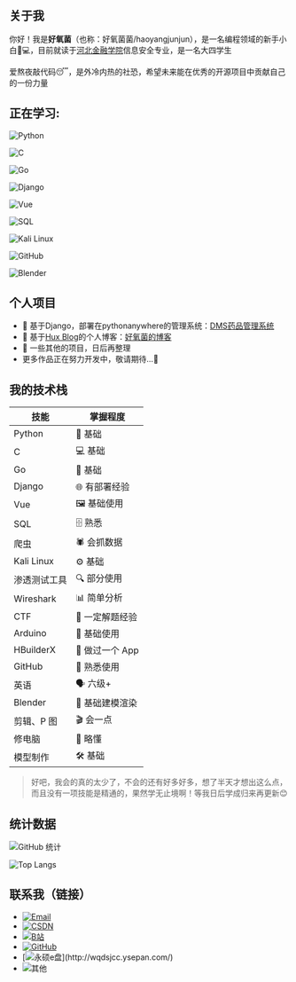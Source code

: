 
## 关于我

你好！我是**好氧菌**（也称：好氧菌菌/haoyangjunjun），是一名编程领域的新手小白👨💻，目前就读于[河北金融学院](https://www.hbfu.edu.cn/)信息安全专业，是一名大四学生

爱熬夜敲代码😴，是外冷内热的社恐，希望未来能在优秀的开源项目中贡献自己的一份力量

## 正在学习:
![Python](https://img.shields.io/badge/Python-3776AB?style=for-the-badge\&logo=python\&logoColor=white)  

![C](https://img.shields.io/badge/C-00599C?style=for-the-badge\&logo=c\&logoColor=white)  

![Go](https://img.shields.io/badge/Go-00ADD8?style=for-the-badge\&logo=go\&logoColor=white)  

![Django](https://img.shields.io/badge/Django-092E20?style=for-the-badge\&logo=django\&logoColor=white)  

![Vue](https://img.shields.io/badge/Vue.js-35495E?style=for-the-badge\&logo=vue.js\&logoColor=4FC08D)  

![SQL](https://img.shields.io/badge/SQL-003B57?style=for-the-badge\&logo=postgresql\&logoColor=white)  

![Kali Linux](https://img.shields.io/badge/Kali_Linux-557C94?style=for-the-badge\&logo=kali-linux\&logoColor=white)  

![GitHub](https://img.shields.io/badge/GitHub-100000?style=for-the-badge\&logo=github\&logoColor=white)  

![Blender](https://img.shields.io/badge/blender-%23F5792A.svg?style=for-the-badge\&logo=blender\&logoColor=white)  

## 个人项目









- 💊 基于Django，部署在pythonanywhere的管理系统：[DMS药品管理系统](https://haoyangjun.pythonanywhere.com/)  
- 📕 基于[Hux Blog](https://huangxuan.me)的个人博客：[好氧菌的博客](https://haoyangjunjun.github.io)  
- 📑 一些其他的项目，日后再整理
- 更多作品正在努力开发中，敬请期待...🚀














## 我的技术栈

| 技能         | 掌握程度    |
| ---------- | ----------- |
| Python     | 🐍 基础       |
| C          | 💻 基础       |
| Go         | 🦫 基础       |
| Django     | 🌐 有部署经验    |
| Vue        | 🖼️ 基础使用    |
| SQL        | 🗄️ 熟悉      |
| 爬虫       | 🕷️ 会抓数据    |
| Kali Linux | ⚙️ 基础       |
| 渗透测试工具 | 🔍 部分使用     |
| Wireshark  | 📊 简单分析     |
| CTF        | 🚩 一定解题经验   |
| Arduino    | 🔌 基础使用     |
| HBuilderX  | 📱 做过一个 App |
| GitHub     | 🔄 熟悉使用     |
| 英语         | 🗣️ 六级+      |
| Blender    | 🎨 基础建模渲染     |
| 剪辑、P 图    | 🎬 会一点      |
| 修电脑        | 🔧 略懂       |
| 模型制作       | 🛠️ 基础      |






> 好吧，我会的真的太少了，不会的还有好多好多，想了半天才想出这么点，而且没有一项技能是精通的，果然学无止境啊！等我日后学成归来再更新😊



## 统计数据
![GitHub 统计](https://github-readme-stats.vercel.app/api?username=haoyangjunjun\&show_icons=true\&theme=tokyonight)



![Top Langs](https://github-readme-stats.vercel.app/api/top-langs/?username=haoyangjunjun\&layout=compact)





## 联系我（链接）

* [![Email](https://img.shields.io/badge/qq_mail-2535935376@qq.com-red?logo=gmail\&logoColor=white)](mailto:2535935376@qq.com)
* [![CSDN](https://img.shields.io/badge/CSDN-haoyangjunjunjun-orange?logo=csdn\&logoColor=white)](https://blog.csdn.net/2403_83938280)
* [![B站](https://img.shields.io/badge/B站-好氧菌菌-blue?\&logo=bilibili\&logoColor=white)](https://space.bilibili.com/250580854)
* [![GitHub](https://img.shields.io/badge/GitHub-haoyangjunjun-black?\&logo=github\&logoColor=white)](https://github.com/haoyangjunjun)
* [![永硕e盘](https://img.shields.io/badge/永硕e盘-无情的数据存储-green?)](http://wqdsjcc.ysepan.com/)
* ![其他](https://img.shields.io/badge/其他-暂时保密-gray?\&logoColor=white)